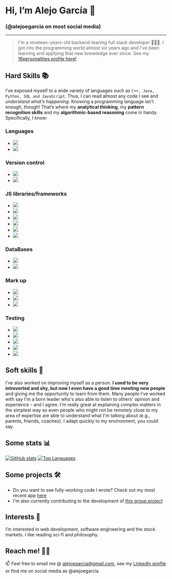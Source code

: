 # Hi, I’m Alejo García 👋 
### (@alejoegarcia on most social media)

---

> I'm a nineteen-years-old backend-leaning full stack developer 👨🏽‍💻. I got into the programming world almost six years ago and I've been learning and applying that new knowledge ever since. See my [16personalities profile here!](https://www.16personalities.com/profiles/599ea04cab3b5)

## Hard Skills 📚
I’ve exposed myself to a wide variety of languages such as `C++, Java, Python, SQL and JavaScript`. Thus, I can read almost any code I see and _understand what’s happening_. 
Knowing a programming language isn’t enough, though! That’s where my **analytical thinking**, my **pattern recognition skills** and my **algorithmic-based reasoning** come in handy.
Specifically, I know:
### Languages
- ![](https://img.shields.io/badge/-JavaScript-informational?style=flat&logo=JavaScript&logoColor=white&color=2b75ed)
- ![](https://img.shields.io/badge/-TypeScript-informational?style=flat&logo=TypeScript&logoColor=white&color=2b75ed)

### Version control
- ![](https://img.shields.io/badge/-Git-informational?style=flat&logo=Git&logoColor=white&color=2b75ed)
- ![](https://img.shields.io/badge/-GitHub-informational?style=flat&logo=GitHub&logoColor=white&color=2b75ed)

### JS libraries/frameworks
- ![](https://img.shields.io/badge/-Express-informational?style=flat&logo=Express&logoColor=white&color=2b75ed)
- ![](https://img.shields.io/badge/-React-informational?style=flat&logo=React&logoColor=white&color=2b75ed)
- ![](https://img.shields.io/badge/-Node-informational?style=flat&logo=Nodedotjs&logoColor=white&color=2b75ed)
- ![](https://img.shields.io/badge/-Redux-informational?style=flat&logo=Redux&logoColor=white&color=2b75ed)
- ![](https://img.shields.io/badge/-Sequelize-informational?style=flat&logo=Sequelize&logoColor=white&color=2b75ed)
- ![](https://img.shields.io/badge/-Webpack-informational?style=flat&logo=Webpack&logoColor=white&color=2b75ed)

### DataBases
- ![](https://img.shields.io/badge/-MongoDB-informational?style=flat&logo=MongoDB&logoColor=white&color=2b75ed)
- ![](https://img.shields.io/badge/-PostgreSQL-informational?style=flat&logo=PostgreSQL&logoColor=white&color=2b75ed)

### Mark up
- ![](https://img.shields.io/badge/-CSS3-informational?style=flat&logo=CSS3&logoColor=white&color=2b75ed)
- ![](https://img.shields.io/badge/-HTML5-informational?style=flat&logo=HTML5&logoColor=white&color=2b75ed)
- ![](https://img.shields.io/badge/-SCSS-informational?style=flat&logo=SASS&logoColor=white&color=2b75ed)

### Testing
- ![](https://img.shields.io/badge/-Chai-informational?style=flat&logo=Chai&logoColor=white&color=2b75ed)
- ![](https://img.shields.io/badge/-Cypress-informational?style=flat&logo=Cypress&logoColor=white&color=2b75ed)
- ![](https://img.shields.io/badge/-Jasmine-informational?style=flat&logo=Jasmine&logoColor=white&color=2b75ed)
- ![](https://img.shields.io/badge/-Jest-informational?style=flat&logo=Jest&logoColor=white&color=2b75ed)
- ![](https://img.shields.io/badge/-Mocha-informational?style=flat&logo=Mocha&logoColor=white&color=2b75ed)

## Soft skills 🥳
I've also worked on improving myself as a person. **I used to be very introverted and shy, but now I even have a good time meeting new people** and giving me the opportunity to learn from them.
Many people I've worked with say I'm a born leader who's also able to listen to others' opinion and experience - and I agree.
I'm really great at explaining complex matters in the simplest way so even people who might not be remotely close to my area of expertise are able to understand what I'm talking about (e.g., parents, friends, coaches). I adapt quickly to my environment, you could say.

## Some stats 📊
[![GitHub stats](https://github-readme-stats.vercel.app/api?username=alejoegarcia)](https://github.com/alejoegarcia/github-readme-stats)
[![Top Languages](https://github-readme-stats.vercel.app/api/top-langs/?username=alejoegarcia&layout=compact)](https://github.com/alejoegarcia/github-readme-stats)

## Some projects 🛠️
- Do you want to see fully-working code I wrote? Check out my most recent app [here](https://github.com/alejoegarcia/PI-videogames)
- I'm also currently contributing to the development of [this group project](https://github.com/henry-equipo-ocho/proyecto-grupal)

## Interests 👀
I’m interested in web development, software engineering and the stock markets. I like reading sci-fi and philosophy.

## Reach me! ✍🏽
📫 Feel free to email me @ alejoegarcia@gmail.com, see my [LinkedIn profile](https://www.linkedin.com/in/alejoegarcia) or find me on social media as @alejoegarcia
